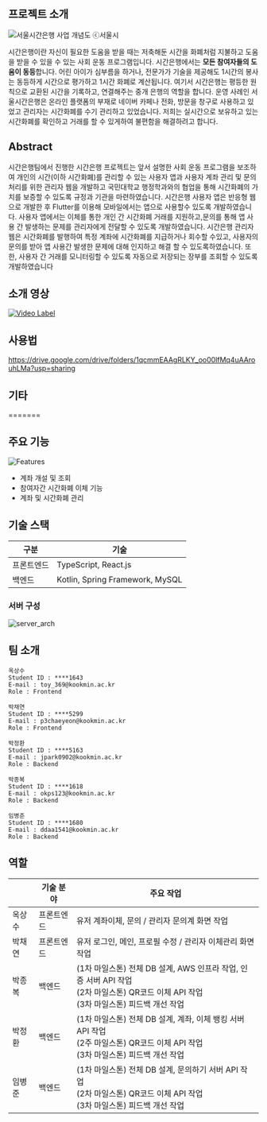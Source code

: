 **프로젝트 소개**
---------------------

![서울시간은행 사업 개념도 ⓒ서울시](https://www.dailypop.kr/news/photo/202205/59846_115911_64.png)

 시간은행이란 자신이 필요한 도움을 받을 때는 저축해둔 시간을 화폐처럼 지불하고 도움을 받을 수 있을 수 있는 사회 운동 프로그램입니다. 시간은행에서는 **모든 참여자들의 도움이 동등**합니다. 어린 아이가 심부름을 하거나, 전문가가 기술을 제공해도 1시간의 봉사는 동등하게 시간으로 평가하고 1시간 화폐로 계산됩니다. 여기서 시간은행는 평등한 원칙으로 교환된 시간을 기록하고, 연결해주는 중개 은행의 역할을 합니다. 운영 사례인 서울시간은행은 온라인 플랫폼의 부재로 네이버 카페나 전화, 방문을 창구로 사용하고 있었고 관리자는 시간화폐를 수기 관리하고 있었습니다. 저희는 실시간으로 보유하고 있는 시간화폐를 확인하고 거래를 할 수 있게하여 불편함을 해결하려고 합니다.


**Abstract**
---------------------

 시간은행팀에서 진행한 시간은행 프로젝트는 앞서 설명한 사회 운동 프로그램을 보조하여 개인의 시간(이하 시간화폐)를 관리할 수 있는 사용자 앱과 사용자 계좌 관리 및 문의 처리를 위한 관리자 웹을 개발하고 국민대학교 행정학과와의 협업을 통해 시간화폐의 가치를 보증할 수 있도록 규정과 기관을 마련하였습니다.
 시간은행 사용자 앱은 반응형 웹으로 개발한 후 Flutter를 이용해 모바일에서는 앱으로 사용할수 있도록 개발하였습니다. 사용자 앱에서는 이체를 통한 개인 간 시간화폐 거래를 지원하고,문의를 통해 앱 사용 간 발생하는 문제를 관리자에게 전달할 수 있도록 개발하였습니다.
 시간은행 관리자 웹은 시간화폐를 발행하여 특정 계좌에 시간화폐를 지급하거나 회수할 수있고, 사용자의 문의를 받아 앱 사용간 발생한 문제에 대해 인지하고 해결 할 수 있도록하였습니다. 또한, 사용자 간 거래를 모니터링할 수 있도록 자동으로 저장되는 장부를 조회할 수
있도록 개발하였습니다


**소개 영상**
---------------------

[![Video Label](http://img.youtube.com/vi/7QBTdr5iM40/0.jpg)](https://youtu.be/7QBTdr5iM40)


**사용법**
---------------------

https://drive.google.com/drive/folders/1qcmmEAAgRLKY_oo00lfMq4uAArouhLMa?usp=sharing


**기타**
---------------------
=======


## **주요 기능**

![Features](https://raw.githubusercontent.com/kookmin-sw/capstone-2023-45/main/docs/assets/features.png)

- 계좌 개설 및 조회
- 참여자간 시간화폐 이체 기능
- 계좌 및 시간화폐 관리


## **기술 스택**

| 구분       | 기술                            |
| ---------- | ------------------------------- |
| 프론트엔드 | TypeScript, React.js            |
| 백엔드     | Kotlin, Spring Framework, MySQL |


### 서버 구성

![server_arch](https://raw.githubusercontent.com/kookmin-sw/capstone-2023-45/main/docs/assets/server-arch.png)


## **팀 소개**

```
옥상수
Student ID : ****1643
E-mail : toy_369@kookmin.ac.kr
Role : Frontend
```

```
박채연
Student ID : ****5299
E-mail : p3chaeyeon@kookmin.ac.kr
Role : Frontend
```

```
박정환
Student ID : ****5163
E-mail : jpark0902@kookmin.ac.kr
Role : Backend
```

```
박종복
Student ID : ****1618
E-mail : okps123@kookmin.ac.kr
Role : Backend
```

```
임병준
Student ID : ****1680
E-mail : ddaa1541@kookmin.ac.kr
Role : Backend
```

## **역할**

|        | 기술 분야  | 주요 작업                                                                                                                                      |
| ------ | ---------- | ---------------------------------------------------------------------------------------------------------------------------------------------- |
| 옥상수 | 프론트엔드 | 유저 계좌이체, 문의 / 관리자 문의계 화면 작업                                                                                                    |
| 박채연 | 프론트엔드 | 유저 로그인, 메인, 프로필 수정 / 관리자 이체관리 화면 작업                                                                                                        |
| 박종복 | 백엔드     | (1차 마일스톤) 전체 DB 설계, AWS 인프라 작업, 인증 서버 API 작업<br />(2차 마일스톤) QR코드 이체 API 작업<br />(3차 마일스톤) 피드백 개선 작업 |
| 박정환 | 백엔드     | (1차 마일스톤) 전체 DB 설계, 계좌, 이체 뱅킹 서버 API 작업<br />(2주 마일스톤) QR코드 이체 API 작업<br />(3차 마일스톤) 피드백 개선 작업       |
| 임병준 | 백엔드     | (1차 마일스톤) 전체 DB 설계, 문의하기 서버 API 작업<br />(2차 마일스톤) QR코드 이체 API 작업<br />(3차 마일스톤) 피드백 개선 작업              |


